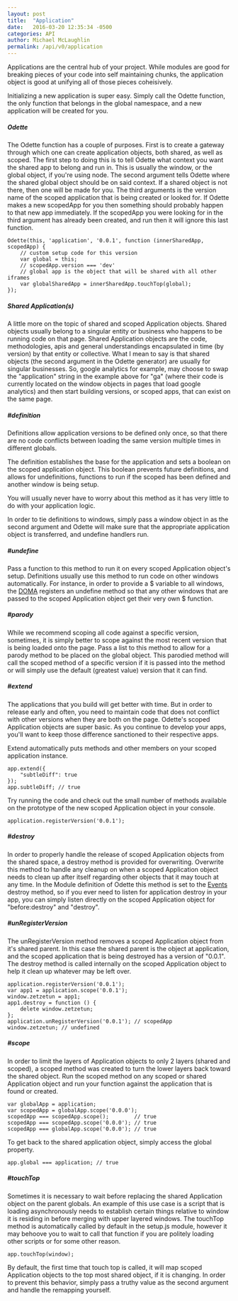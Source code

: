 ```yaml
---
layout: post
title:  "Application"
date:   2016-03-20 12:35:34 -0500
categories: API
author: Michael McLaughlin
permalink: /api/v0/application
---
```


<p>Applications are the central hub of your project. While modules are good for breaking pieces of your code into self maintaining chunks, the application object is good at unifying all of those pieces coheisively.</p>
<p>Initializing a new application is super easy. Simply call the Odette function, the only function that belongs in the global namespace, and a new application will be created for you.</p>
<div id="Odette">
    <h5 class="title-headline">Odette</h5>
    <p>The Odette function has a couple of purposes. First is to create a gateway through which one can create application objects, both shared, as well as scoped. The first step to doing this is to tell Odette what context you want the shared app to belong and run in. This is usually the window, or the global object, if you're using node. The second argument tells Odette where the shared global object should be on said context. If a shared object is not there, then one will be made for you. The third arguments is the version name of the scoped application that is being created or looked for. If Odette makes a new scopedApp for you then something should probably happen to that new app immediately. If the scopedApp you were looking for in the third argument has already been created, and run then it will ignore this last function.</p>
    <pre class="code code-section" data-custom="code-snippet"><code class="language-javascript">Odette(this, 'application', '0.0.1', function (innerSharedApp, scopedApp) {
    // custom setup code for this version
    var global = this;
    // scopedApp.version === 'dev'
    // global app is the object that will be shared with all other iframes
    var globalSharedApp = innerSharedApp.touchTop(global);
});</code></pre>
</div>
<h5 class="title-headline">Shared Application(s)</h5>
<p>A little more on the topic of shared and scoped Application objects. Shared objects usually belong to a singular entity or business who happens to be running code on that page. Shared Application objects are the code, methodologies, apis and general understandings encapsulated in time (by version) by that entity or collective. What I mean to say is that shared objects (the second argument in the Odette generator) are usually for singular businesses. So, google analytics for example, may choose to swap the "application" string in the example above for "ga" (where their code is currently located on the window objects in pages that load google analytics) and then start building versions, or scoped apps, that can exist on the same page.</p>
<div id="methods_definition">
    <h5 class="title-headline">#definition</h5>
    <p>Definitions allow application versions to be defined only once, so that there are no code conflicts between loading the same version multiple times in different globals.</p>
    <p>The definition establishes the base for the application and sets a boolean on the scoped application object. This boolean prevents future definitions, and allows for undefinitions, functions to run if the scoped has been defined and another window is being setup.</p>
    <p>You will usually never have to worry about this method as it has very little to do with your application logic.</p>
    <p>In order to tie definitions to windows, simply pass a window object in as the second argument and Odette will make sure that the appropriate application object is transferred, and undefine handlers run.</p>
</div>
<div id="methods_undefine">
    <h5 class="title-headline">#undefine</h5>
    <p>Pass a function to this method to run it on every scoped Application object's setup. Definitions usually use this method to run code on other windows automatically. For instance, in order to provide a $ variable to all windows, the <a href="doma">DOMA</a> registers an undefine method so that any other windows that are passed to the scoped Application object get their very own $ function.</p>
</div>
<div id="methods_parody">
    <h5 class="title-headline">#parody</h5>
    <p>While we recommend scoping all code against a specific version, sometimes, it is simply better to scope against the most recent version that is being loaded onto the page. Pass a list to this method to allow for a parody method to be placed on the global object. This parodied method will call the scoped method of a specific version if it is passed into the method or will simply use the default (greatest value) version that it can find.</p>
</div>
<div id="methods_extend">
    <h5 class="title-headline">#extend</h5>
    <p>The applications that you build will get better with time. But in order to release early and often, you need to maintain code that does not conflict with other versions when they are both on the page. Odette's scoped Application objects are super basic. As you continue to develop your apps, you'll want to keep those difference sanctioned to their respective apps.</p>
    <p>Extend automatically puts methods and other members on your scoped application instance.</p>
    <pre class="code code-section" data-custom="code-snippet"><code class="language-javascript">app.extend({
    "subtleDiff": true
});
app.subtleDiff; // true</code></pre>
</div>
<div id="methods_registerVersion">
    <p>Try running the code and check out the small number of methods available on the prototype of the new scoped Application object in your console.</p>
    <pre class="code code-section" data-custom="code-snippet"><code class="language-javascript">application.registerVersion('0.0.1');</code></pre>
</div>
<div id="methods_destroy">
    <h5 class="title-headline">#destroy</h5>
    <p>In order to properly handle the release of scoped Application objects from the shared space, a destroy method is provided for overwriting. Overwrite this method to handle any cleanup on when a scoped Application object needs to clean up after itself regarding other objects that it may touch at any time. In the Module definition of Odette this method is set to the <a href="events">Events</a> destroy method, so if you ever need to listen for application destroy in your app, you can simply listen directly on the scoped Application object for "before:destroy" and "destroy".</p>
</div>
<div id="methods_unRegisterVersion">
    <h5 class="title-headline">#unRegisterVersion</h5>
    <p>The unRegisterVersion method removes a scoped Application object from it's shared parent. In this case the shared parent is the object at application, and the scoped application that is being destroyed has a version of "0.0.1". The destroy method is called internally on the scoped Application object to help it clean up whatever may be left over.</p>
    <pre class="code code-section" data-custom="code-snippet"><code class="language-javascript">application.registerVersion('0.0.1');
var app1 = application.scope('0.0.1');
window.zetzetun = app1;
app1.destroy = function () {
    delete window.zetzetun;
};
application.unRegisterVersion('0.0.1'); // scopedApp
window.zetzetun; // undefined</code></pre>
</div>
<div id="methods_scope">
    <h5 class="title-headline">#scope</h5>
    <p>In order to limit the layers of Application objects to only 2 layers (shared and scoped), a scoped method was created to turn the lower layers back toward the shared object. Run the scoped method on any scoped or shared Application object and run your function against the application that is found or created.</p>
    <pre class="code code-section" data-custom="code-snippet"><code class="language-javascript">var globalApp = application;
var scopedApp = globalApp.scope('0.0.0');
scopedApp === scopedApp.scope();        // true
scopedApp === scopedApp.scope('0.0.0'); // true
scopedApp === globalApp.scope('0.0.0'); // true</code></pre>
    <P>To get back to the shared application object, simply access the global property.</P>
    <pre class="code code-section" data-custom="code-snippet"><code class="language-javascript">app.global === application; // true</code></pre>
</div>
<div id="methods_touchTop">
    <h5 class="title-headline">#touchTop</h5>
    <p>Sometimes it is necessary to wait before replacing the shared Application object on the parent globals. An example of this use case is a script that is loading asynchronously needs to establish certain things relative to window it is residing in before merging with upper layered windows. The touchTop method is automatically called by default in the setup.js module, however it may behoove you to wait to call that function if you are politely loading other scripts or for some other reason.</p>
    <pre class="code code-section" data-custom="code-snippet"><code class="language-javascript">app.touchTop(window);</code></pre>
    <p>By default, the first time that touch top is called, it will map scoped Application objects to the top most shared object, if it is changing. In order to prevent this behavior, simply pass a truthy value as the second argument and handle the remapping yourself.</p>
</div>